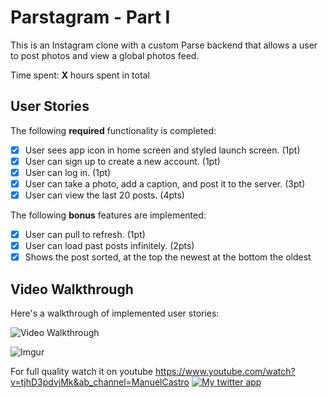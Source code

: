# Parstagram - Part I

This is an Instagram clone with a custom Parse backend that allows a user 
to post photos and view a global photos feed.

Time spent: **X** hours spent in total

## User Stories

The following **required** functionality is completed:

- [x] User sees app icon in home screen and styled launch screen. (1pt)
- [x] User can sign up to create a new account. (1pt)
- [x] User can log in. (1pt)
- [x] User can take a photo, add a caption, and post it to the server. 
(3pt)
- [x] User can view the last 20 posts. (4pts)

The following **bonus** features are implemented:

- [x] User can pull to refresh. (1pt)
- [x] User can load past posts infinitely. (2pts)
- [x] Shows the post sorted, at the top the newest at the bottom the 
oldest

## Video Walkthrough

Here's a walkthrough of implemented user stories:

<img src='https://i.imgur.com/JaBgOxU.gif' title='Video Walkthrough' width='' alt='Video Walkthrough' />

![Imgur](https://imgur.com/Bykkkst.gif)

For full quality watch it on youtube
https://www.youtube.com/watch?v=tjhD3pdvjMk&ab_channel=ManuelCastro
[![My twitter app](http://img.youtube.com/vi/tjhD3pdvjMk/0.jpg)](https://youtu.be/tjhD3pdvjMk "Parstagram")
